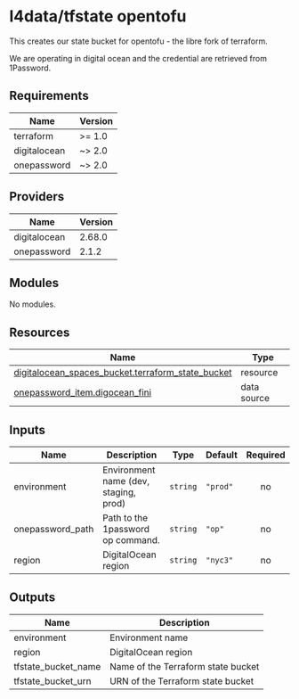 # l4data/tfstate opentofu

This creates our state bucket for opentofu - the libre fork of terraform.

We are operating in digital ocean and the credential are retrieved from 1Password.

<!-- BEGIN_TF_DOCS -->
## Requirements

| Name | Version |
|------|---------|
| terraform | >= 1.0 |
| digitalocean | ~> 2.0 |
| onepassword | ~> 2.0 |

## Providers

| Name | Version |
|------|---------|
| digitalocean | 2.68.0 |
| onepassword | 2.1.2 |

## Modules

No modules.

## Resources

| Name | Type |
|------|------|
| [digitalocean_spaces_bucket.terraform_state_bucket](https://registry.terraform.io/providers/digitalocean/digitalocean/latest/docs/resources/spaces_bucket) | resource |
| [onepassword_item.digocean_fini](https://registry.terraform.io/providers/1Password/onepassword/latest/docs/data-sources/item) | data source |

## Inputs

| Name | Description | Type | Default | Required |
|------|-------------|------|---------|:--------:|
| environment | Environment name (dev, staging, prod) | `string` | `"prod"` | no |
| onepassword\_path | Path to the 1password op command. | `string` | `"op"` | no |
| region | DigitalOcean region | `string` | `"nyc3"` | no |

## Outputs

| Name | Description |
|------|-------------|
| environment | Environment name |
| region | DigitalOcean region |
| tfstate\_bucket\_name | Name of the Terraform state bucket |
| tfstate\_bucket\_urn | URN of the Terraform state bucket |
<!-- END_TF_DOCS -->
